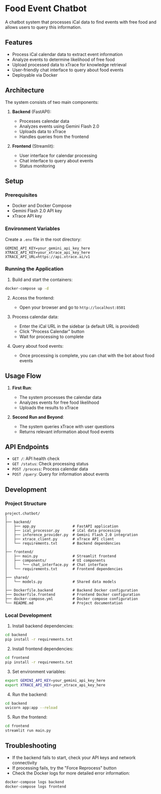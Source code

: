 # Food Event Chatbot

A chatbot system that processes iCal data to find events with free food and allows users to query this information.

## Features

- Process iCal calendar data to extract event information
- Analyze events to determine likelihood of free food
- Upload processed data to xTrace for knowledge retrieval
- User-friendly chat interface to query about food events
- Deployable via Docker

## Architecture

The system consists of two main components:

1. **Backend** (FastAPI):
   - Processes calendar data
   - Analyzes events using Gemini Flash 2.0
   - Uploads data to xTrace
   - Handles queries from the frontend

2. **Frontend** (Streamlit):
   - User interface for calendar processing
   - Chat interface to query about events
   - Status monitoring

## Setup

### Prerequisites

- Docker and Docker Compose
- Gemini Flash 2.0 API key
- xTrace API key

### Environment Variables

Create a `.env` file in the root directory:

```
GEMINI_API_KEY=your_gemini_api_key_here
XTRACE_API_KEY=your_xtrace_api_key_here
XTRACE_API_URL=https://api.xtrace.ai/v1
```

### Running the Application

1. Build and start the containers:

```bash
docker-compose up -d
```

2. Access the frontend:
   - Open your browser and go to `http://localhost:8501`

3. Process calendar data:
   - Enter the iCal URL in the sidebar (a default URL is provided)
   - Click "Process Calendar" button
   - Wait for processing to complete

4. Query about food events:
   - Once processing is complete, you can chat with the bot about food events

## Usage Flow

1. **First Run**:
   - The system processes the calendar data
   - Analyzes events for free food likelihood
   - Uploads the results to xTrace

2. **Second Run and Beyond**:
   - The system queries xTrace with user questions
   - Returns relevant information about food events

## API Endpoints

- `GET /`: API health check
- `GET /status`: Check processing status
- `POST /process`: Process calendar data
- `POST /query`: Query for information about events

## Development

### Project Structure

```
project.chatbot/
│
├── backend/
│   ├── app.py                 # FastAPI application
│   ├── ical_processor.py      # iCal data processing
│   ├── inference_provider.py  # Gemini Flash 2.0 integration
│   ├── xtrace_client.py       # xTrace API client
│   └── requirements.txt       # Backend dependencies
│
├── frontend/
│   ├── main.py                # Streamlit frontend
│   ├── components/            # UI components
│   │   └── chat_interface.py  # Chat interface
│   └── requirements.txt       # Frontend dependencies
│
├── shared/
│   └── models.py              # Shared data models
│
├── Dockerfile.backend         # Backend Docker configuration
├── Dockerfile.frontend        # Frontend Docker configuration
├── docker-compose.yml         # Docker compose configuration
└── README.md                  # Project documentation
```

### Local Development

1. Install backend dependencies:

```bash
cd backend
pip install -r requirements.txt
```

2. Install frontend dependencies:

```bash
cd frontend
pip install -r requirements.txt
```

3. Set environment variables:

```bash
export GEMINI_API_KEY=your_gemini_api_key_here
export XTRACE_API_KEY=your_xtrace_api_key_here
```

4. Run the backend:

```bash
cd backend
uvicorn app:app --reload
```

5. Run the frontend:

```bash
cd frontend
streamlit run main.py
```

## Troubleshooting

- If the backend fails to start, check your API keys and network connectivity
- If processing fails, try the "Force Reprocess" button
- Check the Docker logs for more detailed error information:

```bash
docker-compose logs backend
docker-compose logs frontend
```